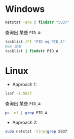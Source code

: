 # Windows
``` bat
netstat -ano | findstr "5037"
```

查询出 某些 `PID_A`:
``` bat
tasklist /FI "PID eq PID_A"
Rem 或者
tasklist | findstr PID_A
```

# Linux
- Approach 1:
``` bash
lsof -i:5037
```

查询出 某些 `PID_A`:
``` bash
ps -ef | grep PID_A
```

- Approach 2:
``` bash
sudo netstat -tlnp|grep 5037
```

